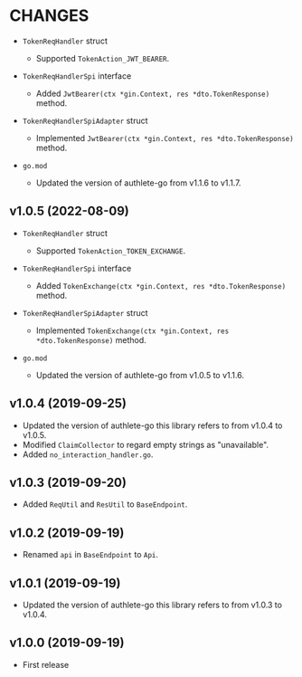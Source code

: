 CHANGES
=======

- `TokenReqHandler` struct
    * Supported `TokenAction_JWT_BEARER`.

- `TokenReqHandlerSpi` interface
    * Added `JwtBearer(ctx *gin.Context, res *dto.TokenResponse)` method.

- `TokenReqHandlerSpiAdapter` struct
    * Implemented `JwtBearer(ctx *gin.Context, res *dto.TokenResponse)` method.

- `go.mod`
    * Updated the version of authlete-go from v1.1.6 to v1.1.7.

v1.0.5 (2022-08-09)
-------------------

- `TokenReqHandler` struct
    * Supported `TokenAction_TOKEN_EXCHANGE`.

- `TokenReqHandlerSpi` interface
    * Added `TokenExchange(ctx *gin.Context, res *dto.TokenResponse)` method.

- `TokenReqHandlerSpiAdapter` struct
    * Implemented `TokenExchange(ctx *gin.Context, res *dto.TokenResponse)` method.

- `go.mod`
    * Updated the version of authlete-go from v1.0.5 to v1.1.6.

v1.0.4 (2019-09-25)
-------------------

- Updated the version of authlete-go this library refers to from v1.0.4 to v1.0.5.
- Modified `ClaimCollector` to regard empty strings as "unavailable".
- Added `no_interaction_handler.go`.

v1.0.3 (2019-09-20)
-------------------

- Added `ReqUtil` and `ResUtil` to `BaseEndpoint`.

v1.0.2 (2019-09-19)
-------------------

- Renamed `api` in `BaseEndpoint` to `Api`.

v1.0.1 (2019-09-19)
-------------------

- Updated the version of authlete-go this library refers to from v1.0.3 to v1.0.4.

v1.0.0 (2019-09-19)
-------------------

- First release
